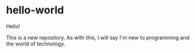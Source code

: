 # hello-world

Hello!

This is a new repository. As with this, I will say I'm new to programming and the world of technology. 
